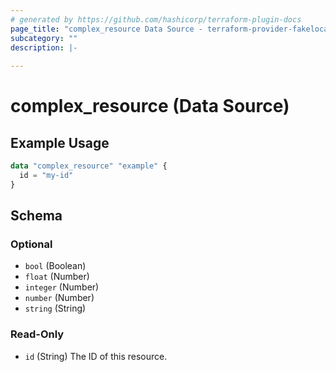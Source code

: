 ```yaml
---
# generated by https://github.com/hashicorp/terraform-plugin-docs
page_title: "complex_resource Data Source - terraform-provider-fakelocal"
subcategory: ""
description: |-
  
---
```


# complex_resource (Data Source)



## Example Usage

```terraform
data "complex_resource" "example" {
  id = "my-id"
}
```

<!-- schema generated by tfplugindocs -->
## Schema

### Optional

- `bool` (Boolean)
- `float` (Number)
- `integer` (Number)
- `number` (Number)
- `string` (String)

### Read-Only

- `id` (String) The ID of this resource.


